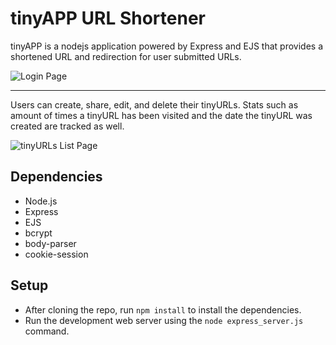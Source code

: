 # tinyAPP URL Shortener

tinyAPP is a nodejs application powered by Express and EJS that provides a shortened URL and redirection for user submitted URLs.

![Login Page](https://i.imgur.com/FLiCyzk.png)

-------

Users can create, share, edit, and delete their tinyURLs. Stats such as amount of times a tinyURL has been visited and the date the tinyURL was created are tracked as well.

![tinyURLs List Page](https://i.imgur.com/J0b0Lw6.png)

## Dependencies

- Node.js
- Express
- EJS
- bcrypt
- body-parser
- cookie-session

## Setup

- After cloning the repo, run `npm install` to install the dependencies. 
- Run the development web server using the `node express_server.js` command.